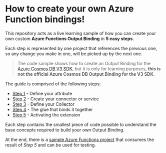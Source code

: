# How to create your own Azure Function bindings!

This repository acts as a live learning sample of how you can create your own custom **Azure Functions Output Binding** in **5 easy steps**.

Each step is represented by one project that references the previous one, so any change you make in one, will be picked up by the next one.

> The code sample shows how to create an Output Binding for the [Azure Cosmos DB V3 SDK](https://github.com/Azure/azure-cosmos-dotnet-v3), but it is only for learning purposes, **this is not the official Azure Cosmos DB Output Binding for the V3 SDK**.

The guide is comprised of the following steps:

* [Step 1](./step1/README.md) - Define your attribute
* [Step 2](./step2/README.md) - Create your connector or service
* [Step 3](./step3/README.md) - Define your Collector
* [Step 4](./step4/README.md) - The glue that binds it together
* [Step 5](./step5/README.md) - Activating the extension

Each step contains the smallest piece of code possible to understand the base concepts required to build your own Output Binding.

At the end, there is a [sample Azure Functions project](./sample) that consumes the result of *Step 5* and can be used for testing.
